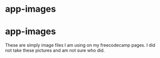 # app-images
# app-images

These are simply image files I am using on my freecodecamp pages.  I did not take these pictures and am not sure who did.
